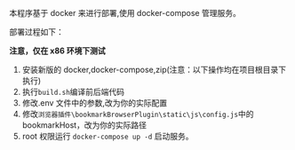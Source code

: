 本程序基于 docker 来进行部署,使用 docker-compose 管理服务。

部署过程如下：

**注意，仅在 x86 环境下测试**

1. 安装新版的 docker,docker-compose,zip(注意：以下操作均在项目根目录下执行)
2. 执行`build.sh`编译前后端代码
3. 修改.env 文件中的参数,改为你的实际配置
4. 修改`浏览器插件\bookmarkBrowserPlugin\static\js\config.js`中的 bookmarkHost，改为你的实际路径
5. root 权限运行 `docker-compose up -d` 启动服务。
